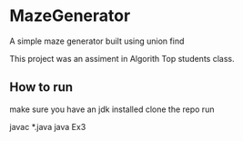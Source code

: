 # MazeGenerator
A simple maze generator built using union find

This project was an assiment in Algorith Top students class.

## How to run
make sure you have an jdk installed
clone the repo
run

  javac *.java
  java Ex3

